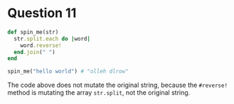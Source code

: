 # Question 11

```ruby
def spin_me(str)
  str.split.each do |word|
    word.reverse!
  end.join(" ")
end

spin_me("hello world") # "olleh dlrow"
```

The code above does not mutate the original string, because the `#reverse!` method is mutating the array `str.split`, not the original string.
